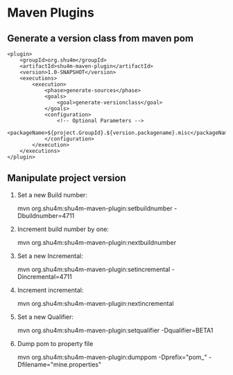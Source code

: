 # Maven Plugins

## Generate a version class from maven pom

	<plugin>
		<groupId>org.shu4m</groupId>
		<artifactId>shu4m-maven-plugin</artifactId>
		<version>1.0-SNAPSHOT</version>
		<executions>
			<execution>
				<phase>generate-sources</phase>
				<goals>
					<goal>generate-versionclass</goal>
				</goals>
				<configuration>
					<!-- Optional Parameters -->
					<packageName>${project.GroupId}.${version.packagename}.misc</packageName>
				</configuration>
			</execution>
		</executions>
	</plugin>
	
## Manipulate project version

1. Set a new Build number:

	mvn org.shu4m:shu4m-maven-plugin:setbuildnumber -Dbuildnumber=4711

2. Increment build number by one:

	mvn org.shu4m:shu4m-maven-plugin:nextbuildnumber
	
3. Set a new Incremental:

	mvn org.shu4m:shu4m-maven-plugin:setincremental -Dincremental=4711

4. Increment incremental:

	mvn org.shu4m:shu4m-maven-plugin:nextincremental

5. Set a new Qualifier:

	mvn org.shu4m:shu4m-maven-plugin:setqualifier -Dqualifier=BETA1

6. Dump pom to property file

	mvn org.shu4m:shu4m-maven-plugin:dumppom -Dprefix="pom_" -Dfilename="mine.properties"

